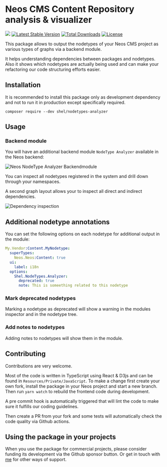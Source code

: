 # Neos CMS Content Repository analysis & visualizer

![](https://github.com/Sebobo/Shel.NodeTypes.Analyzer/workflows/Code%20Quality%20Tests/badge.svg)
[![Latest Stable Version](https://poser.pugx.org/shel/nodetypes-analyzer/v/stable)](https://packagist.org/packages/shel/nodetypes-analyzer)
[![Total Downloads](https://poser.pugx.org/shel/nodetypes-analyzer/downloads)](https://packagist.org/packages/shel/nodetypes-analyzer)
[![License](https://poser.pugx.org/shel/nodetypes-analyzer/license)](https://packagist.org/packages/shel/nodetypes-analyzer)

This package allows to output the nodetypes of your Neos CMS project
as various types of graphs via a backend module.

It helps understanding dependencies between packages and nodetypes.
Also it shows which nodetypes are actually being used and can make your
refactoring our code structuring efforts easier.

## Installation

It is recommended to install this package only as development
dependency and not to run it in production except specifically required.

    composer require --dev shel/nodetypes-analyzer
    
## Usage

### Backend module

You will have an additional backend module `NodeType Analyzer` available in the Neos backend:

![Neos NodeType Analyzer Backendmodule](Documentation/Images/NodeTypeAnalyzer.png "NodeType Analyzer")

You can inspect all nodetypes registered in the system and
drill down through your namespaces.

A second graph layout allows your to inspect all direct and indirect dependencies.

![Dependency inspection](Documentation/Images/NodeTypeDependencies.png "Dependency inspection")

## Additional nodetype annotations

You can set the following options on each nodetype for additional output in the module:

```yaml
My.Vendor:Content.MyNodetype:
  superTypes:
    Neos.Neos:Content: true
  ui:
    label: i18n
  options:
    Shel.NodeTypes.Analyzer:
      deprecated: true
      note: This is someething related to this nodetype
```

### Mark deprecated nodetypes

Marking a nodetype as deprecated will show a warning in the modules inspector and in the nodetype tree.

### Add notes to nodetypes

Adding notes to nodetypes will show them in the module.
 
## Contributing

Contributions are very welcome.

Most of the code is written in TypeScript using React & D3js and can be found in `Resources/Private/JavaScript`.
To make a change first create your own fork, install the package in your Neos project 
and start a new branch. 
Then run `yarn watch` to rebuild the frontend code during development.

A pre commit hook is automatically triggered that will lint the code to make sure
it fulfills our coding guidelines.

Then create a PR from your fork and some tests will automatically check the code quality 
via Github actions.

## Using the package in your projects

When you use the package for commercial projects, please consider funding its development
via the Github sponsor button. Or get in touch with [me](mailto:funding@helzle.it) for other ways of support. 
